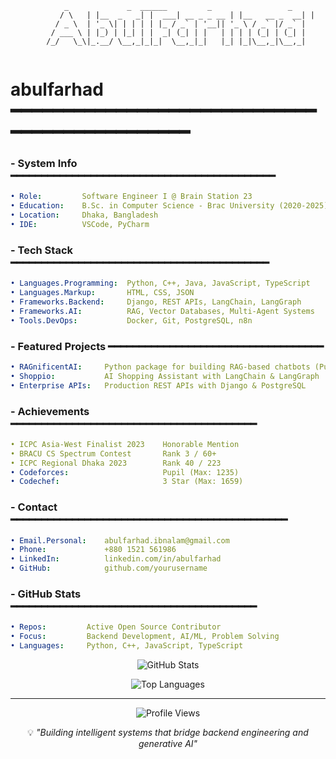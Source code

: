 ```
            _             _  ______         _                 _ 
           / \   | |__  _   _| |  ___| __ _ _ __ | |__   __ _  __| |
          / _ \  | '_ \| | | | | |_ / _` | '__|| '_ \ / _` |/ _` |
         / ___ \ | |_) | |_| | |  _| (_| | |   | | | | (_| | (_| |
        /_/   \_\|_.__/ \__,_|_|_|  \__,_|_|   |_| |_|\__,_|\__,_|
                                                                    
```

# **abulfarhad** ━━━━━━━━━━━━━━━━━━━━━━━━━━━━━━━━━━━━━━━━━━━━━━

### **- System Info ━━━━━━━━━━━━━━━━━━━━━━━━━━━━━━━━━━━━━━━━━━━**

```yaml
• Role:         Software Engineer I @ Brain Station 23
• Education:    B.Sc. in Computer Science - Brac University (2020-2025)
• Location:     Dhaka, Bangladesh
• IDE:          VSCode, PyCharm
```

### **- Tech Stack ━━━━━━━━━━━━━━━━━━━━━━━━━━━━━━━━━━━━━━━━━━**

```yaml
• Languages.Programming:  Python, C++, Java, JavaScript, TypeScript
• Languages.Markup:       HTML, CSS, JSON
• Frameworks.Backend:     Django, REST APIs, LangChain, LangGraph
• Frameworks.AI:          RAG, Vector Databases, Multi-Agent Systems
• Tools.DevOps:           Docker, Git, PostgreSQL, n8n
```

### **- Featured Projects ━━━━━━━━━━━━━━━━━━━━━━━━━━━━━━━━━━━**

```yaml
• RAGnificentAI:     Python package for building RAG-based chatbots (Published on PyPI)
• Shoppio:           AI Shopping Assistant with LangChain & LangGraph
• Enterprise APIs:   Production REST APIs with Django & PostgreSQL
```

### **- Achievements ━━━━━━━━━━━━━━━━━━━━━━━━━━━━━━━━━━━━━━━━**

```yaml
• ICPC Asia-West Finalist 2023    Honorable Mention
• BRACU CS Spectrum Contest       Rank 3 / 60+
• ICPC Regional Dhaka 2023        Rank 40 / 223
• Codeforces:                     Pupil (Max: 1235)
• Codechef:                       3 Star (Max: 1659)
```

### **- Contact ━━━━━━━━━━━━━━━━━━━━━━━━━━━━━━━━━━━━━━━━━━━━━**

```yaml
• Email.Personal:    abulfarhad.ibnalam@gmail.com
• Phone:             +880 1521 561986
• LinkedIn:          linkedin.com/in/abulfarhad
• GitHub:            github.com/yourusername
```

### **- GitHub Stats ━━━━━━━━━━━━━━━━━━━━━━━━━━━━━━━━━━━━━━━━**

```yaml
• Repos:         Active Open Source Contributor
• Focus:         Backend Development, AI/ML, Problem Solving
• Languages:     Python, C++, JavaScript, TypeScript
```

<p align="center">
  <img src="https://github-readme-stats.vercel.app/api?username=yourusername&show_icons=true&theme=dark&hide_border=true&bg_color=0d1117&title_color=ff8c00&text_color=ffffff&icon_color=ff8c00" alt="GitHub Stats" />
</p>

<p align="center">
  <img src="https://github-readme-stats.vercel.app/api/top-langs/?username=yourusername&layout=compact&theme=dark&hide_border=true&bg_color=0d1117&title_color=ff8c00&text_color=ffffff" alt="Top Languages" />
</p>

---

<p align="center">
  <img src="https://komarev.com/ghpvc/?username=yourusername&color=orange&style=flat-square&label=Profile+Views" alt="Profile Views" />
</p>

<p align="center">
  💡 <i>"Building intelligent systems that bridge backend engineering and generative AI"</i>
</p>
